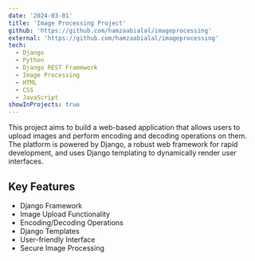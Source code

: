 ```yaml
---
date: '2024-03-01'
title: 'Image Processing Project'
github: 'https://github.com/hamzaabialal/imageprocessing'
external: 'https://github.com/hamzaabialal/imageprocessing'
tech:
  - Django
  - Python
  - Django REST Framework
  - Image Processing
  - HTML
  - CSS
  - JavaScript
showInProjects: true
---
```


This project aims to build a web-based application that allows users to upload images and perform encoding and decoding operations on them. The platform is powered by Django, a robust web framework for rapid development, and uses Django templating to dynamically render user interfaces.

## Key Features
- Django Framework
- Image Upload Functionality
- Encoding/Decoding Operations
- Django Templates
- User-friendly Interface
- Secure Image Processing
